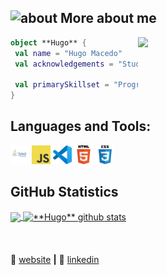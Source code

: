 
## <img width="45" alt="about" src="https://raw.github.com/elizarov/elizarov/master/about.png"> More about me
<!-- 
https://c.tenor.com/AlUkiGkR2j8AAAAC/new-game-ahagon-umiko-programming.gif

https://i2.wp.com/allhtaccess.info/wp-content/uploads/2018/03/programming.gif?fit=1281%2C716&ssl=1

 val languages = listOf("Java", "Python", "JavaScript")
-->
<img align="right" width="300" src="https://c.tenor.com/AlUkiGkR2j8AAAAC/new-game-ahagon-umiko-programming.gif" />

```kotlin
object **Hugo** {
 val name = "Hugo Macedo"
 val acknowledgements = "Student Analysis and Systems Development"
 
 val primarySkillset = "Programmer - Indie Game Developer - Web Developer"
}
```

## **Languages and Tools:**  

<code><img height="30" src="https://raw.githubusercontent.com/github/explore/80688e429a7d4ef2fca1e82350fe8e3517d3494d/topics/java/java.png"></code>
<code><img height="30" src="https://raw.githubusercontent.com/github/explore/80688e429a7d4ef2fca1e82350fe8e3517d3494d/topics/javascript/javascript.png"></code>
<code><img height="30" src="https://raw.githubusercontent.com/github/explore/80688e429a7d4ef2fca1e82350fe8e3517d3494d/topics/visual-studio-code/visual-studio-code.png"></code>
<code><img height="30" src="https://raw.githubusercontent.com/github/explore/80688e429a7d4ef2fca1e82350fe8e3517d3494d/topics/html/html.png"></code>
<code><img height="30" src="https://raw.githubusercontent.com/github/explore/80688e429a7d4ef2fca1e82350fe8e3517d3494d/topics/css/css.png"></code>


## **GitHub Statistics**

<a href="https://github.com/hugox6">
  <img align="center" src="https://github-readme-stats.vercel.app/api/top-langs/?username=hugox6&theme=dracula&hide_langs_below=1" />
</a>

<a href="https://github.com/hugox6">
 <img align="center" src="https://github-readme-stats.vercel.app/api?username=hugox6&show_icons=true&theme=dracula&line_height=27" alt="**Hugo** github stats"/>
</a>

[website]: https://hugox6.github.io/
[linkedin]: https://www.linkedin.com/in/hugo-macedo-947b1a212/
<br>
#### 
🏡 [website][website] **|** 
👔 [linkedin][linkedin]

#### 
